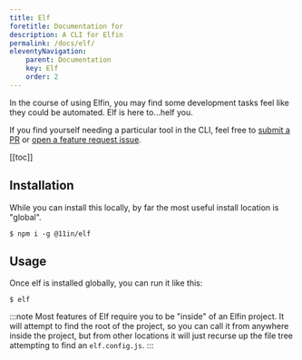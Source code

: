 ```yaml
---
title: Elf
foretitle: Documentation for
description: A CLI for Elfin
permalink: /docs/elf/
eleventyNavigation:
    parent: Documentation
    key: Elf
    order: 2
---
```

In the course of using Elfin, you may find some development tasks feel like they could be automated.
Elf is here to...helf you.

If you find yourself needing a particular tool in the CLI, feel free to [submit a PR](https://github.com/11in/elf/pulls) or [open a feature request issue](https://github.com/11in/elf/issues/new).

[[toc]]

## Installation

While you can install this locally, by far the most useful install location is "global".

```shell
$ npm i -g @11in/elf
```

## Usage

Once elf is installed globally, you can run it like this:

```shell
$ elf
```

:::note
Most features of Elf require you to be "inside" of an Elfin project.
It will attempt to find the root of the project, so you can call it from anywhere inside the project, but from other locations it will just recurse up the file tree attempting to find an `elf.config.js`.
:::


